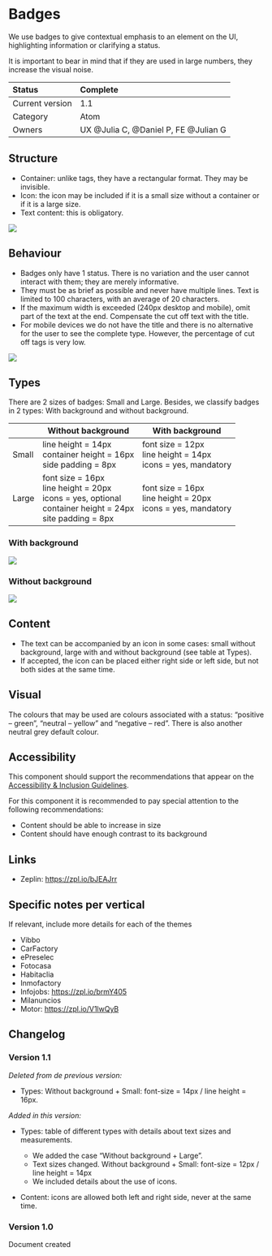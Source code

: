 # Badges

We use badges to give contextual emphasis to an element on the UI, highlighting information or clarifying a status.

It is important to bear in mind that if they are used in large numbers, they increase the visual noise.

|	Status          | Complete|
|	:----         	|	:---- |
|	Current version	|	1.1 |
|	Category	      |	Atom |
|	Owners        	|	UX @Julia C, @Daniel P, FE @Julian G|

## Structure

- Container: unlike tags, they have a rectangular format. They may be invisible.
- Icon: the icon may be included if it is a small size without a container or if it is a large size.
- Text content: this is obligatory.

<img src="https://d2mxuefqeaa7sj.cloudfront.net/s_211C0E1040EFC1A1564818BAAA0FA58066061D173DEB324CF5D68EB3429F4D17_1511353668528_3-badges-structure.png"/>

## Behaviour

- Badges only have 1 status. There is no variation and the user cannot interact with them; they are merely informative.
- They must be as brief as possible and never have multiple lines. Text is limited to 100 characters, with an average of 20 characters.
- If the maximum width is exceeded (240px desktop and mobile), omit part of the text at the end. Compensate the cut off text with the title.
- For mobile devices we do not have the title and there is no alternative for the user to see the complete type. However, the percentage of cut off tags is very low.


<img src="https://d2mxuefqeaa7sj.cloudfront.net/s_A4545F0E8DFB582FD47C828586D36C2FCF6856FF86959E5796F2318E0E0EB511_1507199436754_4-badges-behavior.png"/>

## Types

There are 2 sizes of badges: Small and Large.
Besides, we classify badges in 2 types: With background and without background.

|       | Without background                                                                                               | With background                                                  |
| ----- | ---------------------------------------------------------------------------------------------------------------- | ---------------------------------------------------------------- |
| Small | line height = 14px<br>container height = 16px<br>side padding = 8px                                              | font size = 12px<br>line height = 14px<br>icons = yes, mandatory |
| Large | font size = 16px<br>line height = 20px<br>icons = yes, optional<br>container height = 24px<br>site padding = 8px | font size = 16px<br>line height = 20px<br>icons = yes, mandatory |

### With background

<img src="https://d2mxuefqeaa7sj.cloudfront.net/s_211C0E1040EFC1A1564818BAAA0FA58066061D173DEB324CF5D68EB3429F4D17_1513683877130_1-badges-types.png"/>



### Without background

<img src="https://d2mxuefqeaa7sj.cloudfront.net/s_211C0E1040EFC1A1564818BAAA0FA58066061D173DEB324CF5D68EB3429F4D17_1513683886129_2-badges-types.png"/>

## Content

- The text can be accompanied by an icon in some cases: small without background, large with and without background (see table at Types).
- If accepted, the icon can be placed either right side or left side, but not both sides at the same time.


## Visual

The colours that may be used are colours associated with a status: “positive – green”, “neutral – yellow” and “negative – red”. There is also another neutral grey default colour.

## Accessibility

This component should support the recommendations that appear on the [Accessibility & Inclusion Guidelines](https://github.com/SUI-Components/UX-Definitions/blob/master/Accessibility%20and%20Inclusion%20Guidelines.md).

For this component it is recommended to pay special attention to the following recommendations:

- Content should be able to increase in size 
- Content should have enough contrast to its background

## Links

- Zeplin: https://zpl.io/bJEAJrr

## Specific notes per vertical

If relevant, include more details for each of the themes

- Vibbo
- CarFactory
- ePreselec
- Fotocasa
- Habitaclia
- Inmofactory
- Infojobs: https://zpl.io/brmY405
- Milanuncios
- Motor: https://zpl.io/V1lwQyB

## Changelog

### Version 1.1

*Deleted from de previous version:*

- Types: Without background + Small: font-size = 14px / line height = 16px.

*Added in this version:*

- Types: table of different types with details about text sizes and measurements.
    - We added the case “Without background + Large”. 
    - Text sizes changed. Without background + Small: font-size = 12px / line height = 14px
    - We included details about the use of icons.

- Content: icons are allowed both left and right side, never at the same time.

### Version 1.0

Document created